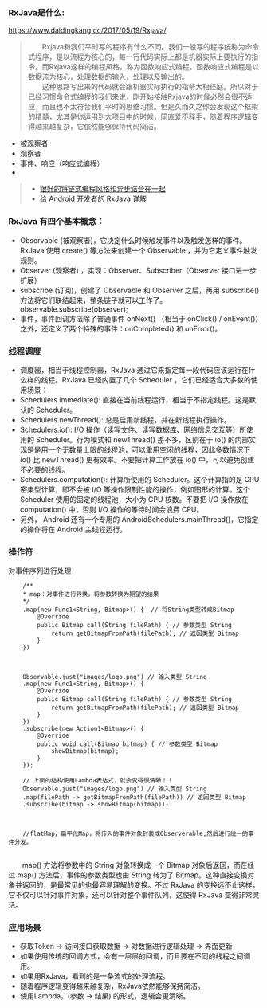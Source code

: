 
### RxJava是什么:     
https://www.daidingkang.cc/2017/05/19/Rxjava/
> &emsp;&emsp;Rxjava和我们平时写的程序有什么不同。我们一般写的程序统称为命令式程序，是以流程为核心的，每一行代码实际上都是机器实际上要执行的指令。而Rxjava这样的编程风格，称为函数响应式编程。函数响应式编程是以数据流为核心，处理数据的输入，处理以及输出的。  
&emsp;&emsp;这种思路写出来的代码就会跟机器实际执行的指令大相径庭。所以对于已经习惯命令式编程的我们来说，刚开始接触Rxjava的时候必然会很不适应，而且也不太符合我们平时的思维习惯。但是久而久之你会发现这个框架的精髓，尤其是你运用到大项目中的时候，简直爱不释手，随着程序逻辑变得越来越复杂，它依然能够保持代码简洁。

- 被观察者
- 观察者
- 事件、响应（响应式编程）
- 

> - [很好的将链式编程风格和异步结合在一起](https://www.jianshu.com/p/cd3557b1a474)
> - [给 Android 开发者的 RxJava 详解](https://gank.io/post/560e15be2dca930e00da1083)


### RxJava 有四个基本概念：
- Observable (被观察者)，它决定什么时候触发事件以及触发怎样的事件。 RxJava 使用 create() 等方法来创建一个 Observable ，并为它定义事件触发规则。
- Observer (观察者) ，实现：Observer、Subscriber（Observer 接口进一步扩展）
- subscribe (订阅)，创建了 Observable 和 Observer 之后，再用 subscribe() 方法将它们联结起来，整条链子就可以工作了。 observable.subscribe(observer);
- 事件，事件回调方法除了普通事件 onNext() （相当于 onClick() / onEvent()）之外，还定义了两个特殊的事件：onCompleted() 和 onError()。


### 线程调度
- 调度器，相当于线程控制器，RxJava 通过它来指定每一段代码应该运行在什么样的线程。RxJava 已经内置了几个 Scheduler ，它们已经适合大多数的使用场景：
- Schedulers.immediate(): 直接在当前线程运行，相当于不指定线程。这是默认的 Scheduler。
- Schedulers.newThread(): 总是启用新线程，并在新线程执行操作。
- Schedulers.io(): I/O 操作（读写文件、读写数据库、网络信息交互等）所使用的 Scheduler。行为模式和 newThread() 差不多，区别在于 io() 的内部实现是是用一个无数量上限的线程池，可以重用空闲的线程，因此多数情况下 io() 比 newThread() 更有效率。不要把计算工作放在 io() 中，可以避免创建不必要的线程。
- Schedulers.computation(): 计算所使用的 Scheduler。这个计算指的是 CPU 密集型计算，即不会被 I/O 等操作限制性能的操作，例如图形的计算。这个 Scheduler 使用的固定的线程池，大小为 CPU 核数。不要把 I/O 操作放在 computation() 中，否则 I/O 操作的等待时间会浪费 CPU。
- 另外， Android 还有一个专用的 AndroidSchedulers.mainThread()，它指定的操作将在 Android 主线程运行。


### 操作符
对事件序列进行处理
```
    /**
    * map：对事件进行转换，将参数转换为期望的结果
    */
    .map(new Func1<String, Bitmap>() {  // 将String类型转成Bitmap
        @Override
        public Bitmap call(String filePath) { // 参数类型 String
            return getBitmapFromPath(filePath); // 返回类型 Bitmap
        }
    })
    
    
    
    Observable.just("images/logo.png") // 输入类型 String
    .map(new Func1<String, Bitmap>() {
        @Override
        public Bitmap call(String filePath) { // 参数类型 String
            return getBitmapFromPath(filePath); // 返回类型 Bitmap
        }
    })
    .subscribe(new Action1<Bitmap>() {
        @Override
        public void call(Bitmap bitmap) { // 参数类型 Bitmap
            showBitmap(bitmap);
        }
    });
    
    // 上面的结构使用Lambda表达式，就会变得很清晰！！
    Observable.just("images/logo.png") // 输入类型 String
    .map(filePath -> getBitmapFromPath(filePath)) // 返回类型 Bitmap
    .subscribe(bitmap -> showBitmap(bitmap));
    
    
    
    //flatMap，扁平化Map，将传入的事件对象封装成Observerable,然后进行统一的事件分发。
    
```
&emsp;&emsp;map() 方法将参数中的 String 对象转换成一个 Bitmap 对象后返回，而在经过 map() 方法后，事件的参数类型也由 String 转为了 Bitmap。这种直接变换对象并返回的，是最常见的也最容易理解的变换。不过 RxJava 的变换远不止这样，它不仅可以针对事件对象，还可以针对整个事件队列，这使得 RxJava 变得非常灵活。

### 应用场景
- 获取Token -> 访问接口获取数据 -> 对数据进行逻辑处理 -> 界面更新
- 如果使用传统的回调方式，会有一层层的回调，而且要在不同的线程之间调用。
- 如果用RxJava，看到的是一条流式的处理流程。
- 随着程序逻辑变得越来越复杂，RxJava依然能够保持简洁。
- 使用Lambda，(参数 -> 结果) 的形式，逻辑会更清晰。









